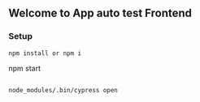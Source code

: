 ## Welcome to App auto test Frontend

### Setup

```
npm install or npm i
```

npm start

```

node_modules/.bin/cypress open
```
